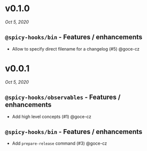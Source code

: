 # v0.1.0
_Oct 5, 2020_

## `@spicy-hooks/bin` - Features / enhancements

- Allow to specify direct filename for a changelog (#5) @goce-cz


# v0.0.1
_Oct 5, 2020_

## `@spicy-hooks/observables` - Features / enhancements

- Add high level concepts (#1) @goce-cz 

## `@spicy-hooks/bin` - Features / enhancements

- Add `prepare-release` command (#3) @goce-cz


